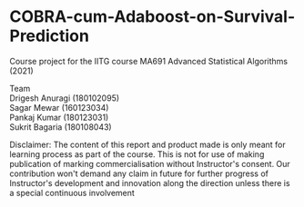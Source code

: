 # COBRA-cum-Adaboost-on-Survival-Prediction
Course project for the IITG course MA691 Advanced Statistical Algorithms (2021)

Team</br>
Drigesh Anuragi (180102095)</br>
Sagar Mewar (160123034)</br>
Pankaj Kumar (180123031)</br>
Sukrit Bagaria (180108043)</br>

Disclaimer:
The content of this report and product made is only meant for learning process as part of the course. This is not for use of making publication of marking commercialisation without Instructor's consent. Our contribution won't demand any claim in future for further progress of Instructor's development and innovation along the direction unless there is a special continuous involvement
